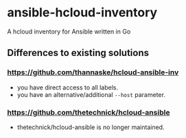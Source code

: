 # ansible-hcloud-inventory
A hcloud inventory for Ansible written in Go

## Differences to existing solutions

### https://github.com/thannaske/hcloud-ansible-inv

* you have direct access to all labels.
* you have an alternative/additional `--host` parameter.

### https://github.com/thetechnick/hcloud-ansible

* thetechnick/hcloud-ansible is no longer maintained.